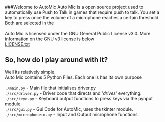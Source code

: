 ###Welcome to AutoMic
Auto Mic is a open source project used to automatically use Push to Talk in games that require push to talk. You set a 
key to press once the volume of a microphone reaches a certain threshold. Both are selected in the 
<br>
<br>
Auto Mic is licensed under the GNU General Public License v3.0. More information on the GNU v3 license is 
below<br>
[LICENSE.txt](./LICENSE.txt)
<br>
## So, how do I play around with it?

Well its relatively simple.
<br>
Auto Mic contains 5 Python Files. Each one is has its own purpose <br> 
<br>
`./main.py` - Main file that initialises driver.py <br>
`./src/driver.py` - Driver code that directs and '_drives_' everything. <br>
`./src/keyo.py` - Keyboard output functions to press keys via the pynput module. <br>
`./src/gui.py` - Gui Code for AutoMic, uses the tkinter module. <br>
`./src/microphoneio.py` - Input and Output microphone functions
